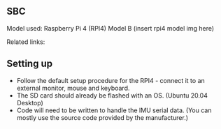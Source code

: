 ## SBC
Model used: Raspberry Pi 4 (RPI4) Model B
(insert rpi4 model img here)

Related links:

## Setting up
- Follow the default setup procedure for the RPI4 - connect it to an external monitor, mouse and keyboard. 
- The SD card should already be flashed with an OS. (Ubuntu 20.04 Desktop) 
- Code will need to be written to handle the IMU serial data. (You can mostly use the source code provided by the manufacturer.)

